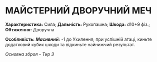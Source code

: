 ﻿# МАЙСТЕРНИЙ ДВОРУЧНИЙ МЕЧ

**Характеристика:** Сила; **Дальність:** Рукопашна; **Шкода:** d10+9 фіз.; **Обтяження:** Дворучна

**Особливість:** ***Масивний:*** -1 до Ухилення; при успішній атаці, киньте додатковий кубик шкоди та відкиньте найнижчий результат.

*Основна зброя - Тир 3*